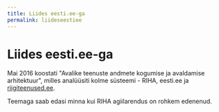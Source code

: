 ```yaml
---
title: Liides eesti.ee-ga
permalink: liideseestiee
---
```


# Liides eesti.ee-ga

Mai 2016 koostati "Avalike teenuste andmete kogumise ja avaldamise arhitektuur", milles analüüsiti kolme süsteemi - RIHA, eesti.ee ja [riigiteenused.ee](https://www.riigiteenused.ee).

<p class='staatus'>
Teemaga saab edasi minna kui RIHA agiilarendus on rohkem edenenud. 
</p>